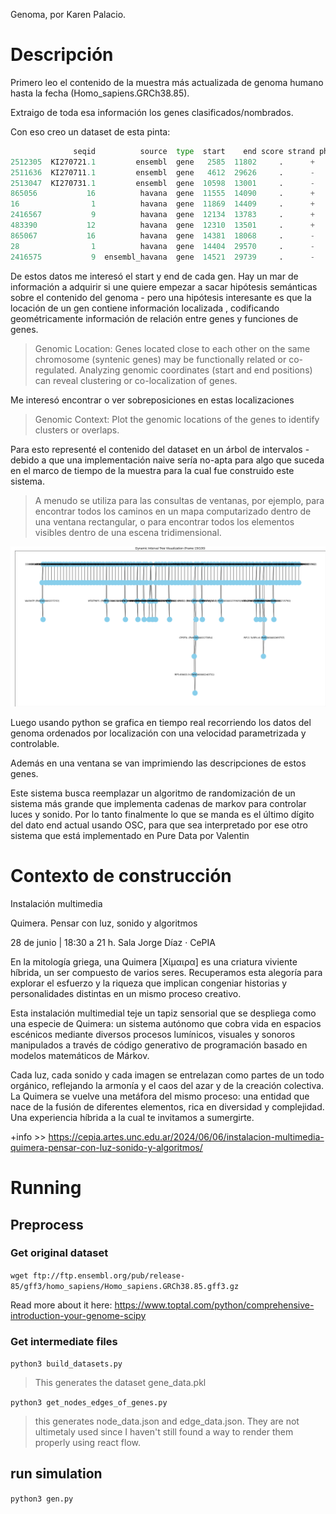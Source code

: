 Genoma, por Karen Palacio.

# Descripción
Primero leo el contenido de la muestra más actualizada de genoma humano hasta la fecha (Homo_sapiens.GRCh38.85).

Extraigo de toda esa información los genes clasificados/nombrados.

Con eso creo un dataset de esta pinta:
```python
              seqid          source  type  start    end score strand phase   gene_name          gene_id                                               desc
2512305  KI270721.1         ensembl  gene   2585  11802     .      +     .  AC004556.1  ENSG00000276345                                                   
2511636  KI270711.1         ensembl  gene   4612  29626     .      -     .  AC240274.1  ENSG00000271254                                                   
2513047  KI270731.1         ensembl  gene  10598  13001     .      -     .  AC023491.2  ENSG00000278633                                                   
865056           16          havana  gene  11555  14090     .      +     .    DDX11L10  ENSG00000233614  DEAD/H-box helicase 11 like 10 [Source:HGNC Sy...
16                1          havana  gene  11869  14409     .      +     .     DDX11L1  ENSG00000223972  DEAD/H-box helicase 11 like 1 [Source:HGNC Sym...
2416567           9          havana  gene  12134  13783     .      +     .     DDX11L5  ENSG00000236875  DEAD/H-box helicase 11 like 5 [Source:HGNC Sym...
483390           12          havana  gene  12310  13501     .      +     .     DDX11L8  ENSG00000256263  DEAD/H-box helicase 11 like 8 [Source:HGNC Sym...
865067           16          havana  gene  14381  18068     .      -     .      WASH4P  ENSG00000234769  WAS protein family homolog 4 pseudogene [Sourc...
28                1          havana  gene  14404  29570     .      -     .      WASH7P  ENSG00000227232  WAS protein family homolog 7 pseudogene [Sourc...
2416575           9  ensembl_havana  gene  14521  29739     .      -     .       WASH1  ENSG00000181404  WAS protein family homolog 1 [Source:HGNC Symb...

```

De estos datos me interesó el start y end de cada gen. Hay un mar de información a adquirir si une quiere empezar a sacar hipótesis semánticas sobre el contenido del genoma - pero una hipótesis interesante es que la locación de un gen contiene información localizada , codificando geométricamente información de relación entre genes y funciones de genes.

> Genomic Location: Genes located close to each other on the same chromosome (syntenic genes) may be functionally related or co-regulated. Analyzing genomic coordinates (start and end positions) can reveal clustering or co-localization of genes.

Me interesó encontrar o ver sobreposiciones en estas localizaciones 

> Genomic Context: Plot the genomic locations of the genes to identify clusters or overlaps.

Para esto representé el contenido del dataset en un árbol de intervalos - debido a que una implementación naive sería no-apta para algo que suceda en el marco de tiempo de la muestra para la cual fue construido este sistema.

> A menudo se utiliza para las consultas de ventanas, por ejemplo, para encontrar todos los caminos en un mapa computarizado dentro de una ventana rectangular, o para encontrar todos los elementos visibles dentro de una escena tridimensional.

<img src="./Figure_first_100.png"/>

Luego usando python se grafica en tiempo real recorriendo los datos del genoma ordenados por localización con una velocidad parametrizada y controlable.

Además en una ventana se van imprimiendo las descripciones de estos genes.

Este sistema busca reemplazar un algoritmo de randomización de un sistema más grande que implementa cadenas de markov para controlar luces y sonido. Por lo tanto finalmente lo que se manda es el último dígito del dato end actual usando OSC, para que sea interpretado por ese otro sistema que está implementado en Pure Data por Valentin 

# Contexto de construcción
Instalación multimedia

Quimera. Pensar con luz, sonido y algoritmos

28 de junio | 18:30 a 21 h.
Sala Jorge Díaz · CePIA

En la mitología griega, una Quimera [Χίμαιρα] es una criatura viviente híbrida, un ser compuesto de varios seres. Recuperamos esta alegoría para explorar el esfuerzo y la riqueza que implican congeniar historias y personalidades distintas en un mismo proceso creativo. 

Esta instalación multimedial teje un tapiz sensorial que se despliega como una especie de Quimera: un sistema autónomo que cobra vida en espacios escénicos mediante diversos procesos lumínicos, visuales y sonoros manipulados a través de código generativo de programación basado en modelos matemáticos de Márkov.

Cada luz, cada sonido y cada imagen se entrelazan como partes de un todo orgánico, reflejando la armonía y el caos del azar y de la creación colectiva. La Quimera se vuelve una metáfora del mismo proceso: una entidad que nace de la fusión de diferentes elementos, rica en diversidad y complejidad. Una experiencia híbrida a la cual te invitamos a sumergirte.

+info >> https://cepia.artes.unc.edu.ar/2024/06/06/instalacion-multimedia-quimera-pensar-con-luz-sonido-y-algoritmos/

# Running

## Preprocess
### Get original dataset

`wget ftp://ftp.ensembl.org/pub/release-85/gff3/homo_sapiens/Homo_sapiens.GRCh38.85.gff3.gz`

Read more about it here: https://www.toptal.com/python/comprehensive-introduction-your-genome-scipy

### Get intermediate files
`python3 build_datasets.py`

> This generates the dataset gene_data.pkl

`python3 get_nodes_edges_of_genes.py`

> this generates node_data.json and edge_data.json. They are not ultimetaly used since I haven't still found a way to render them properly using react flow.

## run simulation
`python3 gen.py`


